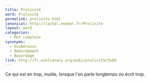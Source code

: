 ```yaml
---
title: Prolixité
word: Prolixité
permalink: prolixite.html
canonical: http://lachal.neamar.fr/Prolixite
layout: word
categories:
  - Mot complexe
synonyms:
  - Exubérance
  - Débordement
  - Bavardage
link: http://fr.wiktionary.org/wiki/prolixit%C3%A9
---
```


Ce qui est en trop, inutile, lorsque l'on parle longtemps ou écrit trop.

